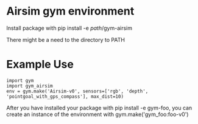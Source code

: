 # Airsim gym environment # 

Install package with 
    pip install -e *path*/gym-airsim

There might be a need to the directory to PATH

# Example Use #
    import gym
    import gym_airsim
    env = gym.make('Airsim-v0', sensors=['rgb', 'depth', 'pointgoal_with_gps_compass'], max_dist=10)

After you have installed your package with pip install -e gym-foo, you can create an instance of the environment with gym.make('gym_foo:foo-v0')
